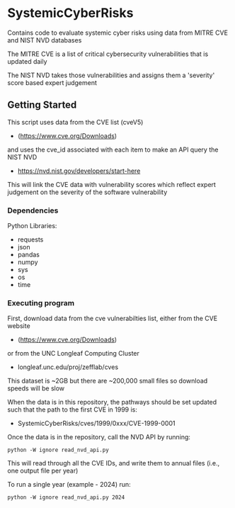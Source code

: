 # SystemicCyberRisks
Contains code to evaluate systemic cyber risks using data from MITRE CVE and NIST NVD databases     

The MITRE CVE is a list of critical cybersecurity vulnerabilities that is updated daily      

The NIST NVD takes those vulnerabilities and assigns them a 'severity' score based expert judgement

## Getting Started
 This script uses data from the CVE list (cveV5)   
 * (https://www.cve.org/Downloads)    
 
 and uses the cve_id associated with each item to make an API query the NIST NVD    
 
 * https://nvd.nist.gov/developers/start-here    
 
 This will link the CVE data with vulnerability scores which reflect expert judgement on the severity of the software vulnerability

### Dependencies

Python Libraries:

* requests
* json
* pandas
* numpy
* sys
* os
* time

### Executing program

First, download data from the cve vulnerabilties list, either from the CVE website   

* (https://www.cve.org/Downloads)     

or from the UNC Longleaf Computing Cluster    

* longleaf.unc.edu/proj/zefflab/cves    

This dataset is ~2GB but there are ~200,000 small files so download speeds will be slow    

When the data is in this repository, the pathways should be set updated such that the path to the first CVE in 1999 is:   

* SystemicCyberRisks/cves/1999/0xxx/CVE-1999-0001   

Once the data is in the repository, call the NVD API by running:   

```
python -W ignore read_nvd_api.py
```
This will read through all the CVE IDs, and write them to annual files (i.e., one output file per year)    

To run a single year (example - 2024) run:   

```
python -W ignore read_nvd_api.py 2024
```

